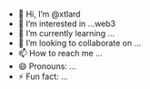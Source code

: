 - 👋 Hi, I’m @xtlard
- 👀 I’m interested in ...web3
- 🌱 I’m currently learning ...
- 💞️ I’m looking to collaborate on ...
- 📫 How to reach me ...
- 😄 Pronouns: ...
- ⚡ Fun fact: ...

<!---
xtlard/xtlard is a ✨ special ✨ repository because its `README.md` (this file) appears on your GitHub profile.
You can click the Preview link to take a look at your changes.
--->
